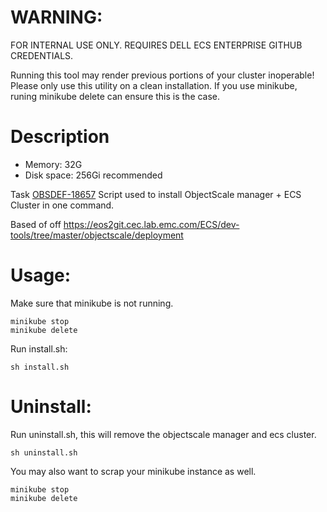 # WARNING: 
FOR INTERNAL USE ONLY. REQUIRES DELL ECS ENTERPRISE GITHUB CREDENTIALS.

Running this tool may render previous portions of your cluster inoperable! Please only use this utility on a clean installation. If you use minikube, runing minikube delete can ensure this is the case.

# Description

- Memory: 32G
- Disk space: 256Gi recommended

Task [OBSDEF-18657](https://jira.cec.lab.emc.com/browse/OBSDEF-18657)
Script used to install ObjectScale manager + ECS Cluster in one command.

Based of off https://eos2git.cec.lab.emc.com/ECS/dev-tools/tree/master/objectscale/deployment

# Usage:
Make sure that minikube is not running.
```
minikube stop
minikube delete
```

Run install.sh:
```
sh install.sh
```

# Uninstall:
Run uninstall.sh, this will remove the objectscale manager and ecs cluster.
```
sh uninstall.sh
```
You may also want to scrap your minikube instance as well.
```
minikube stop
minikube delete
```
